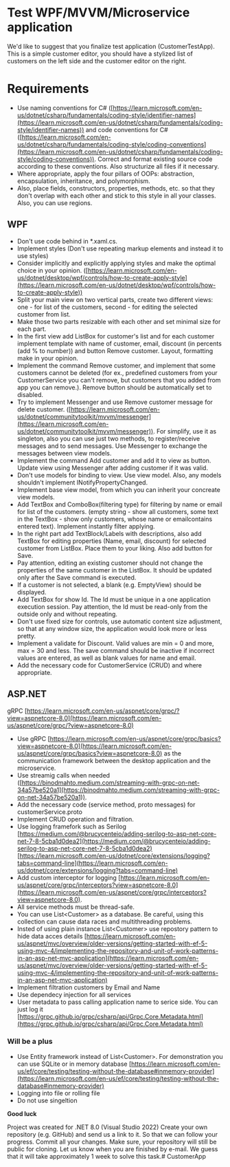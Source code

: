 # Test WPF/MVVM/Microservice application

We'd like to suggest that you finalize test application (CustomerTestApp).
This is a simple customer editor, you should have a stylized list of customers on the left side and the customer editor on the right.

# Requirements
- Use naming conventions for C# ([https://learn.microsoft.com/en-us/dotnet/csharp/fundamentals/coding-style/identifier-names](https://learn.microsoft.com/en-us/dotnet/csharp/fundamentals/coding-style/identifier-names)) and code conventions for C# ([https://learn.microsoft.com/en-us/dotnet/csharp/fundamentals/coding-style/coding-conventions](https://learn.microsoft.com/en-us/dotnet/csharp/fundamentals/coding-style/coding-conventions)). Correct and format existing source code according to these conventions. Also structurize all files if it necessary.
- Where appropriate, apply the four pillars of OOPs: abstraction, encapsulation, inheritance, and polymorphism.
- Also, place fields, constructors, properties, methods, etc. so that they don't overlap with each other and stick to this style in all your classes. Also, you can use regions.

## WPF
- Don't use code behind in *.xaml.cs.
- Implement styles (Don't use repeating markup elements and instead it to use styles)
- Consider implicitly and explicitly applying styles and make the optimal choice in your opinion. ([https://learn.microsoft.com/en-us/dotnet/desktop/wpf/controls/how-to-create-apply-style](https://learn.microsoft.com/en-us/dotnet/desktop/wpf/controls/how-to-create-apply-style)) 
- Split your main view on two vertical parts, create two different views: one - for list of the customers, second - for editing the selected customer from list.
- Make those two parts resizable with each other and set minimal size for each part.
- In the first view add ListBox for customer's list and for each customer implement template with name of customer, email, discount (in percents (add % to number)) and button Remove customer. Layout, formatting make in your opinion.
- Implement the command Remove customer, and implement that some customers cannot be deleted (for ex., predefined customers from your CustomerService you can't remove, but customers that you added from app you can remove.). Remove button should be automatically set to disabled.
- Try to implement Messenger and use Remove customer message for delete customer. ([https://learn.microsoft.com/en-us/dotnet/communitytoolkit/mvvm/messenger](https://learn.microsoft.com/en-us/dotnet/communitytoolkit/mvvm/messenger)). For simplify, use it as singleton, also you can use just two methods, to register/receive messages and to send messages. Use Messenger to exchange the messages between view models.
- Implement the command Add customer and add it to view as button. Update view using Messenger after adding customer if it was valid.
- Don't use models for binding to view. Use view model. Also, any models shouldn't implement INotifyPropertyChanged.
- Implement base view model, from which you can inherit your concreate view models.
- Add TextBox and ComboBox(filtering type) for filtering by name or email for list of the customers. (empty string - show all customers, some text in the TextBox - show only customers, whose name or emailcontains entered text). Implement instantly filter applying.
- In the right part add TextBlock/Labels with descriptions, also add TextBox for editing properties (Name, email, discount) for selected customer from ListBox. Place them to your liking. Also add button for Save.
- Pay attention, editing an existing customer should not change the properties of the same customer in the ListBox. It should be updated only after the Save command is executed.
- If a customer is not selected, a blank (e.g. EmptyView) should be displayed.
- Add TextBox for show Id. The Id must be unique in a one application execution session. Pay attention, the Id must be read-only from the outside only and without repeating.
- Don't use fixed size for controls, use automatic content size adjustment, so that at any window size, the application would look more or less pretty.
- Implement a validate for Discount. Valid values are min = 0 and more, max = 30 and less. The save command should be inactive if incorrect values are entered, as well as blank values for name and email.
- Add the necessary code for CustomerService (CRUD) and where appropriate.

## ASP.NET
gRPC [https://learn.microsoft.com/en-us/aspnet/core/grpc/?view=aspnetcore-8.0](https://learn.microsoft.com/en-us/aspnet/core/grpc/?view=aspnetcore-8.0)

- Use gRPC [https://learn.microsoft.com/en-us/aspnet/core/grpc/basics?view=aspnetcore-8.0](https://learn.microsoft.com/en-us/aspnet/core/grpc/basics?view=aspnetcore-8.0) as the communication framework between the desktop application and the microservice.
- Use streamig calls when needed ([https://binodmahto.medium.com/streaming-with-grpc-on-net-34a57be520a1](https://binodmahto.medium.com/streaming-with-grpc-on-net-34a57be520a1)).
- Add the necessary code (service method, proto messages) for customerService.proto 
- Implement CRUD operation and filtration.
- Use logging framefork such as Serilog
[https://medium.com/@brucycenteio/adding-serilog-to-asp-net-core-net-7-8-5cba1d0dea2](https://medium.com/@brucycenteio/adding-serilog-to-asp-net-core-net-7-8-5cba1d0dea2)
[https://learn.microsoft.com/en-us/dotnet/core/extensions/logging?tabs=command-line](https://learn.microsoft.com/en-us/dotnet/core/extensions/logging?tabs=command-line)
- Add custom interceptor for logging [https://learn.microsoft.com/en-us/aspnet/core/grpc/interceptors?view=aspnetcore-8.0](https://learn.microsoft.com/en-us/aspnet/core/grpc/interceptors?view=aspnetcore-8.0).
- All service methods must be thread-safe.
- You can use List\<Customer> as a database. Be careful, using this collection can cause data races and multithreading problems.
- Insted of using plain instance List\<Customer> use repostory pattern to hide data acces details
[https://learn.microsoft.com/en-us/aspnet/mvc/overview/older-versions/getting-started-with-ef-5-using-mvc-4/implementing-the-repository-and-unit-of-work-patterns-in-an-asp-net-mvc-application](https://learn.microsoft.com/en-us/aspnet/mvc/overview/older-versions/getting-started-with-ef-5-using-mvc-4/implementing-the-repository-and-unit-of-work-patterns-in-an-asp-net-mvc-application)
- Implement filtration customers by Email and Name
- Use dependecy injection for all services
- User metadata to pass calling application name to serice side. You can just log it [https://grpc.github.io/grpc/csharp/api/Grpc.Core.Metadata.html](https://grpc.github.io/grpc/csharp/api/Grpc.Core.Metadata.html)


### Will be a plus
- Use Entity framework instead of List\<Customer>. For demonstration you can use SQLite or in memory database [https://learn.microsoft.com/en-us/ef/core/testing/testing-without-the-database#inmemory-provider](https://learn.microsoft.com/en-us/ef/core/testing/testing-without-the-database#inmemory-provider)
- Logging into file or rolling file
- Do not use singeltion


**Good luck**

Project was created for .NET 8.0 (Visual Studio 2022)
Create your own repository (e.g. GitHub) and send us a link to it. So that we can follow your progress. Commit all your changes. Make sure, your repository will still be public for cloning.
Let us know when you are finished by e-mail.
We guess that it will take approximately 1 week to solve this task.# CustomerApp
